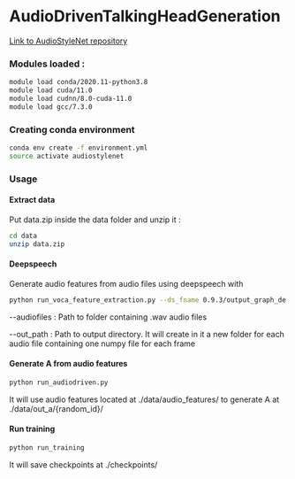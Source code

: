 # AudioDrivenTalkingHeadGeneration

[Link to AudioStyleNet repository](https://github.com/FeliMe/AudioStyleNet)

### Modules loaded :

```bash
module load conda/2020.11-python3.8
module load cuda/11.0
module load cudnn/8.0-cuda-11.0
module load gcc/7.3.0
```

### Creating conda environment

```bash
conda env create -f environment.yml
source activate audiostylenet
```

### Usage

#### Extract data

Put data.zip inside the data folder and unzip it :

```bash
cd data
unzip data.zip
```

#### Deepspeech

Generate audio features from audio files using deepspeech with

```bash
python run_voca_feature_extraction.py --ds_fname 0.9.3/output_graph_de.pbmm --audiofiles path/to/folder/containing/audio/files/ --out_path path/to/out/folder/
```

--audiofiles : Path to folder containing .wav audio files

--out_path : Path to output directory. It will create in it a new folder for each audio file containing one numpy file for each frame


#### Generate A from audio features

```bash
python run_audiodriven.py
```

It will use audio features located at ./data/audio_features/ to generate A at ./data/out_a/{random_id}/ 

#### Run training

```bash
python run_training
```

It will save checkpoints at ./checkpoints/